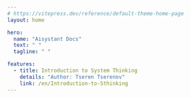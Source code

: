 ```yaml
---
# https://vitepress.dev/reference/default-theme-home-page
layout: home

hero:
  name: "Aisystant Docs"
  text: " "
  tagline: " "

features:
  - title: Introduction to System Thinking
    details: "Author: Tseren Tserenov"
    link: /en/Introduction-to-Sthinking
---
```


